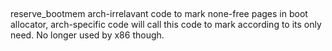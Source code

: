 ## 
reserve_bootmem
arch-irrelavant code to mark none-free pages in boot allocator, arch-specific code will call this code to mark according to its only need. No longer used by x86 though.